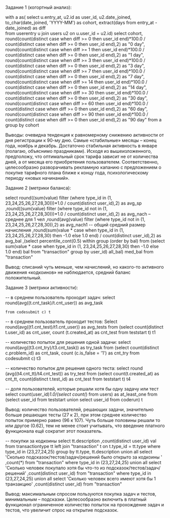Задание 1 (когортный анализ):

with a as(
select u.entry_at,
	u2.id as user_id,
	u2.date_joined,
	to_char(date_joined, 'YYYY-MM') as cohort,
	extract(days from entry_at - date_joined) as diff	
	from userentry u
join users u2
on u.user_id = u2.id)
select 
	cohort,
		round(count(distinct case when diff >= 0 then user_id end)*100.0 / count(distinct case when diff >= 0 then user_id end),2) as "0 day",
		round(count(distinct case when diff >= 1 then user_id end)*100.0 / count(distinct case when diff >= 0 then user_id end),2) as "1 day",
		round(count(distinct case when diff >= 3 then user_id end)*100.0 / count(distinct case when diff >= 0 then user_id end),2) as "3 day",
		round(count(distinct case when diff >= 7 then user_id end)*100.0 / count(distinct case when diff >= 0 then user_id end),2) as "7 day",
		round(count(distinct case when diff >= 14 then user_id end)*100.0 / count(distinct case when diff >= 0 then user_id end),2) as "14 day",
		round(count(distinct case when diff >= 30 then user_id end)*100.0 / count(distinct case when diff >= 0 then user_id end),2) as "30 day",
		round(count(distinct case when diff >= 60 then user_id end)*100.0 / count(distinct case when diff >= 0 then user_id end),2) as "60 day",
		round(count(distinct case when diff >= 90 then user_id end)*100.0 / count(distinct case when diff >= 0 then user_id end),2) as "90 day"
from a 
group by cohort

Выводы: очевидна тенденция к равномерному снижению активности от дня регистрации к 90-му дню.
Самые «стабильные» месяцы – конец года, ноябрь и декабрь. Достаточно стабильная активность в январе (полагаю, объяснимо праздниками). Исходя из вышеизложенного, предположу, что оптимальный срок тарифа зависит не от количества дней, а от месяца его приобретения пользователем. Соответственно, целесообразно разворачивать рекламную капанию с предложением о покупке тарифного плана ближе к концу года, психологическому периоду «новых начинаний».

Задание 2 (метрики баланса):

select round((sum(value) filter (where type_id in (1, 23,24,25,26,27,28,30)))*1.0 / count(distinct user_id),2) as avg_sp
      ,round((sum(value) filter (where type_id not in (1, 23,24,25,26,27,28,30)))*1.0 / count(distinct user_id),2) as avg_nach – среднее для 1 чел
      ,round(avg(value) filter (where type_id not in (1, 23,24,25,26,27,28,30)),2) as avg_nach1 --  общий средний размер начисления
      ,round(sum(value * case when type_id in (1, 23,24,25,26,27,28,30) then -1.0 else 1.0 end) / count(distinct user_id),2) as avg_bal
      ,(select percentile_cont(0.5) within group (order by bal)
		  from (select sum(value * case when type_id in (1, 23,24,25,26,27,28,30) then -1.0 else 1.0 end) bal 
				  from "transaction" 
				 group by user_id) all_bal) med_bal
  from "transaction"

Вывод: списаний чуть меньше, чем начислений, но какого-то активного движения «кодкоинов» не наблюдается, средний баланс положительный.

Задание 3 (метрики активности):

  -- в среднем пользователь проходит задач:
select round(avg((t.cnt_task)/t.cnt_user)) as avg_task 

	from codesubmit c) t

-- в среднем пользователь проходит тестов:
Select round(avg((t1.cnt_test)/t1.cnt_user)) as avg_tests 
	from (select count(distinct t.user_id) as cnt_user, count (t.created_at) as cnt_test 
	from teststart t) t1
	
-- количество попыток для решения одной задачи:
select round(avg((t3.cnt_try)/t3.cnt_task)) as try_task 
	from (select count(distinct c.problem_id) as cnt_task, count (c.is_false = '1') as cnt_try 
	from codesubmit c) t3 
	
-- количество попыток для решения одного теста:
select round (avg((t4.cnt_tt)/t4.cnt_test)) as try_test
	from (select count(t.created_at) as cnt_tt, count(distinct t.test_id) as cnt_test
	from teststart t) t4
	
-- доля пользователей, которые решали хотя бы одну задачу или тест
	select count(user_id)*1.0/(select count(*) from users) as at_least_one
  from (select user_id
		  from teststart
		union
		select user_id
		  from coderun) t

Вывод: количество пользователей, решающих задачи, значительно больше решающих тесты (27 к 2), при этом среднее количество попыток примерно равно (96 к 107). Чуть больше половины решали то или другое (0.62), тем не менее стоит учитывать, что введение платного функционала ещё сократит этот показатель.
	  
-- покупки за кодкоины 
select tt.description 
      ,count(distinct user_id) val
  from transactiontype tt left join "transaction" t on t.type_id = tt.type 
 where type_id in (23,27,24,25)
 group by tt.type, tt.description 
union all 
select 'Сколько подсказок/тестов/задач/решений было открыто за кодкоины '
      ,count(*) 
  from "transaction" 
 where type_id in (23,27,24,25)
union all 
select 'Сколько человек покупало хотя бы что-то из подсказок/тестов/задач/решений'
      ,count(distinct user_id)
  from "transaction" 
 where type_id in (23,27,24,25)
union all 
select 'Сколько человек всего имеют хотя бы 1 транзакцию'
      ,count(distinct user_id)
  from "transaction" 

Вывод: максимальным спросом пользуются покупка задач и тестов, минимальным – подсказки. Целесообразно включить в платный функционал ограниченное количество попыток на прохождение задач и тестов, что увеличит спрос на открытие подсказок.
